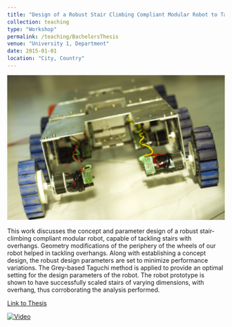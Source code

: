 ```yaml
---
title: "Design of a Robust Stair Climbing Compliant Modular Robot to Tackle Overhang on Stairs"
collection: teaching
type: "Workshop"
permalink: /teaching/BachelorsThesis
venue: "University 1, Department"
date: 2015-01-01
location: "City, Country"
---
```


![](/images/stairrobot.png)

This work discusses the concept and parameter design of a robust stair-climbing compliant modular
robot, capable of tackling stairs with overhangs. Geometry modifications of the periphery of the wheels
of our robot helped in tackling overhangs. Along with establishing a concept design, the robust design
parameters are set to minimize performance variations. The Grey-based Taguchi method is applied
to provide an optimal setting for the design parameters of the robot. The robot prototype is shown to
have successfully scaled stairs of varying dimensions, with overhang, thus corroborating the analysis
performed.

[Link to Thesis](/files/BachelorsThesis.pdf)

[![Video](https://youtu.be/GXY6U_79axM/default.jpg)](https://youtu.be/GXY6U_79axM)